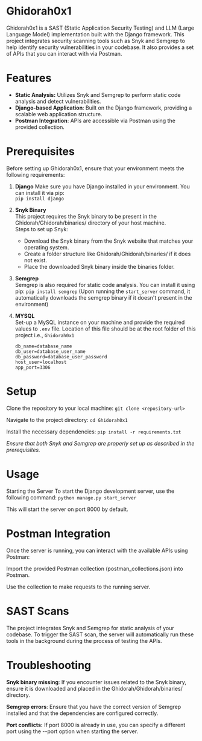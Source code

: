 # Ghidorah0x1
Ghidorah0x1 is a SAST (Static Application Security Testing) and LLM (Large Language Model) implementation built with the Django framework. This project integrates security scanning tools such as Snyk and Semgrep to help identify security vulnerabilities in your codebase. It also provides a set of APIs that you can interact with via Postman.

# Features
* **Static Analysis:** Utilizes Snyk and Semgrep to perform static code analysis and detect vulnerabilities.
* **Django-based Application**: Built on the Django framework, providing a scalable web application structure.    
* **Postman Integration**: APIs are accessible via Postman using the provided collection.

# Prerequisites
Before setting up Ghidorah0x1, ensure that your environment meets the following requirements:

1. **Django**
Make sure you have Django installed in your environment. You can install it via pip:    
`pip install django`

2. **Snyk Binary**    
This project requires the Snyk binary to be present in the Ghidorah/Ghidorah/binaries/ directory of your host machine.        
Steps to set up Snyk:     
    * Download the Snyk binary from the Snyk website that matches your operating system.      
    * Create a folder structure like Ghidorah/Ghidorah/binaries/ if it does not exist.     
    * Place the downloaded Snyk binary inside the binaries folder.     

3. **Semgrep**     
Semgrep is also required for static code analysis. You can install it using pip: `pip install semgrep` (Upon running the `start_server` command, it automatically downloads the semgrep binary if it doesn't present in the environment)

4. **MYSQL**    
Set-up a MySQL instance on your machine and provide the required values to `.env` file. Location of this file should be at the root folder of this project i.e., `Ghidorah0x1`
    ```
    db_name=database_name
    db_user=database_user_name
    db_password=database_user_password
    host_user=localhost
    app_port=3306
    ```

# Setup
Clone the repository to your local machine: `git clone <repository-url>`     

Navigate to the project directory: `cd Ghidorah0x1`    

Install the necessary dependencies: `pip install -r requirements.txt`    

_Ensure that both Snyk and Semgrep are properly set up as described in the prerequisites._

# Usage
Starting the Server
To start the Django development server, use the following command: `python manage.py start_server`    

This will start the server on port 8000 by default.

# Postman Integration
Once the server is running, you can interact with the available APIs using Postman:

Import the provided Postman collection (postman_collections.json) into Postman.

Use the collection to make requests to the running server.

# SAST Scans
The project integrates Snyk and Semgrep for static analysis of your codebase. To trigger the SAST scan, the server will automatically run these tools in the background during the process of testing the APIs.

# Troubleshooting
**Snyk binary missing**: If you encounter issues related to the Snyk binary, ensure it is downloaded and placed in the Ghidorah/Ghidorah/binaries/ directory.

**Semgrep errors**: Ensure that you have the correct version of Semgrep installed and that the dependencies are configured correctly.

**Port conflicts:** If port 8000 is already in use, you can specify a different port using the --port option when starting the server.


